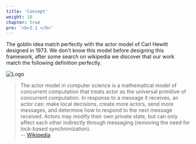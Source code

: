 ```yaml
---
title: 'Concept'
weight: 10
chapter: true
pre: '<b>2.1 </b>'
---
```


The goblin idea match perfectly with the actor model of Carl Hewitt designed
in 1973. We don't know this model before designing this framework, after some
search on wikipedia we discover that our work match the following definition
perfectly.

![Logo](/img/goblin-blupi-concept.png?width=600px)

> The actor model in computer science is a mathematical model of concurrent
> computation that treats actor as the universal primitive of concurrent
> computation. In response to a message it receives, an actor can: make local
> decisions, create more actors, send more messages, and determine how to
> respond to the next message received. Actors may modify their own private
> state, but can only affect each other indirectly through messaging (removing
> the need for lock-based synchronization).  
> -- [Wikipedia][1]

[1]: https://en.wikipedia.org/wiki/Actor_model
